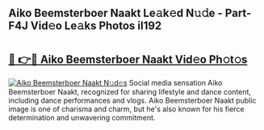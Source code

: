 ## Aiko Beemsterboer Naakt Le𝚊k𝚎d N𝚞𝚍e - Part-F4J Vid𝚎o Le𝚊ks Photos iI192

# <h2><a href="http://fb50jbc.evod.top/?m=Aiko+Beemsterboer+Naakt">🔗 👉🔴 Aiko Beemsterboer Naakt Vid𝚎o Ph𝚘t𝚘s</a></h2>

[![Aiko Beemsterboer Naakt N𝚞d𝚎s](https://i.imgur.com/8V9OHl7.gif)](http://fb50jbc.evod.top/?m=Aiko+Beemsterboer+Naakt)
Social media sensation Aiko Beemsterboer Naakt, recognized for sharing lifestyle and dance content, including dance performances and vlogs. Aiko Beemsterboer Naakt public image is one of charisma and charm, but he's also known for his fierce determination and unwavering commitment. 
